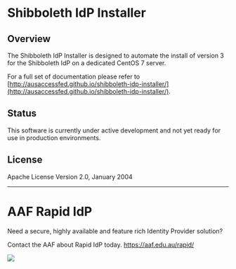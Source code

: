 # Shibboleth IdP Installer

## Overview
The Shibboleth IdP Installer is designed to automate the install of version 3 for the Shibboleth IdP on a dedicated CentOS 7 server.

For a full set of documentation please refer to [http://ausaccessfed.github.io/shibboleth-idp-installer/](http://ausaccessfed.github.io/shibboleth-idp-installer/).

## Status
This software is currently under active development and not yet ready for use in production environments.

## License
Apache License Version 2.0, January 2004

---

# AAF Rapid IdP
Need a secure, highly available and feature rich Identity Provider solution?

Contact the AAF about Rapid IdP today.  https://aaf.edu.au/rapid/

[![](https://aaf.edu.au/images/Rapid-IdP.png)](https://aaf.edu.au/rapid/)
